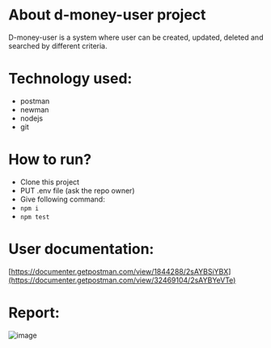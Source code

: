 # About d-money-user project
D-money-user is a system where user can be created, updated, deleted and searched by different criteria.

# Technology used:
- postman
- newman
- nodejs
- git

# How to run?
- Clone this project
- PUT .env file (ask the repo owner)
- Give following command:
- ``` npm i ```
- ``` npm test ```

# User documentation:
[https://documenter.getpostman.com/view/1844288/2sAYBSiYBX](https://documenter.getpostman.com/view/32469104/2sAYBYeVTe)


# Report:
![image](https://github.com/user-attachments/assets/f1d5c2a4-d27c-4090-bf52-a4c045ef995b)
